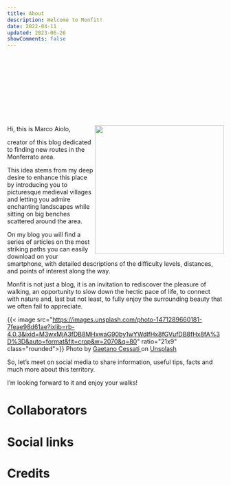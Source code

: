 ```yaml
---
title: About
description: Welcome to Monfit!
date: 2022-04-11
updated: 2023-06-26
showComments: false
---
```


<p class="text-center"><svg class="img-fluid w-50"><use href="/img/logo_var.svg#logo"></use></svg></p>

<img align="right" src="https://images.unsplash.com/photo-1603415526960-f7e0328c63b1?ixlib=rb-4.0.3&ixid=M3wxMjA3fDB8MHxwaG90by1wYWdlfHx8fGVufDB8fHx8fA%3D%3D&auto=format&fit=crop&w=1170&q=80" width="300" class="rounded" />

Hi, this is Marco Aiolo,

creator of this blog dedicated to finding new routes in the Monferrato area.

This idea stems from my deep desire to enhance this place by introducing you to picturesque medieval villages and letting you admire enchanting landscapes while sitting on big benches scattered around the area.

On my blog you will find a series of articles on the most striking paths you can easily download on your smartphone, with detailed descriptions of the difficulty levels, distances, and points of interest along the way.

Monfit is not just a blog, it is an invitation to rediscover the pleasure of walking, an opportunity to slow down the hectic pace of life, to connect with nature and, last but not least, to fully enjoy the surrounding beauty that we often fail to appreciate.

{{< image src="https://images.unsplash.com/photo-1471289660181-7feae98d61ae?ixlib=rb-4.0.3&ixid=M3wxMjA3fDB8MHxwaG90by1wYWdlfHx8fGVufDB8fHx8fA%3D%3D&auto=format&fit=crop&w=2070&q=80" ratio="21x9" class="rounded">}}
Photo by <a href="https://unsplash.com/@gaetanocessati">Gaetano Cessati </a> on <a href="https://unsplash.com/photos/d91HDmCta0k">Unsplash</a> 

So, let’s meet on social media to share information, useful tips, facts and much more about this territory.

I’m looking forward to it and enjoy your walks!

# Collaborators

# Social links

# Credits
